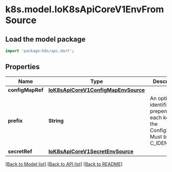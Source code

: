 # k8s.model.IoK8sApiCoreV1EnvFromSource

## Load the model package
```dart
import 'package:k8s/api.dart';
```

## Properties
Name | Type | Description | Notes
------------ | ------------- | ------------- | -------------
**configMapRef** | [**IoK8sApiCoreV1ConfigMapEnvSource**](IoK8sApiCoreV1ConfigMapEnvSource.md) |  | [optional] 
**prefix** | **String** | An optional identifier to prepend to each key in the ConfigMap. Must be a C_IDENTIFIER. | [optional] 
**secretRef** | [**IoK8sApiCoreV1SecretEnvSource**](IoK8sApiCoreV1SecretEnvSource.md) |  | [optional] 

[[Back to Model list]](../README.md#documentation-for-models) [[Back to API list]](../README.md#documentation-for-api-endpoints) [[Back to README]](../README.md)


